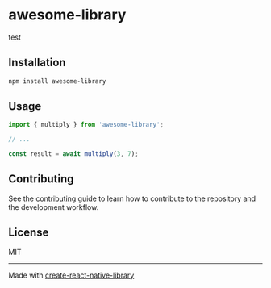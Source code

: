 # awesome-library

test

## Installation

```sh
npm install awesome-library
```

## Usage

```js
import { multiply } from 'awesome-library';

// ...

const result = await multiply(3, 7);
```

## Contributing

See the [contributing guide](CONTRIBUTING.md) to learn how to contribute to the repository and the development workflow.

## License

MIT

---

Made with [create-react-native-library](https://github.com/callstack/react-native-builder-bob)
